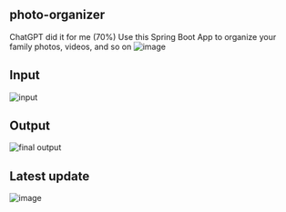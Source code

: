## photo-organizer
ChatGPT did it for me (70%)
Use this Spring Boot App to organize your family photos, videos, and so on
![image](https://github.com/florentrot/photo-organizer/assets/99581506/1da25ebd-915e-4363-9743-5b26272a2107)


## Input
![input](https://github.com/florentrot/photo-organizer/assets/99581506/66e88eb0-1704-4105-a87b-251f0cf40ecc)

## Output
![final output](https://github.com/florentrot/photo-organizer/assets/99581506/d0bc9de7-1963-4bc7-bd2d-15995f7db060)


## Latest update
![image](https://github.com/florentrot/photo-organizer/assets/99581506/ccdb5b5b-6f63-4c0a-bf19-77c304cc7f12)


